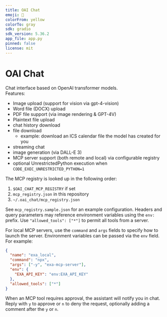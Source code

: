 ```yaml
---
title: OAI Chat
emoji: 🤖
colorFrom: yellow
colorTo: gray
sdk: gradio
sdk_version: 5.36.2
app_file: app.py
pinned: false
license: mit
---
```


# OAI Chat

Chat interface based on OpenAI transformer models. \
Features:
 * Image upload (support for vision via gpt-4-vision)
 * Word file (DOCX) upload
 * PDF file support (via image rendering & GPT-4V)
 * Plaintext file upload
 * chat history download
 * file download
   * example: download an ICS calendar file the model has created for you
* streaming chat
* image generation (via DALL-E 3)
* MCP server support (both remote and local) via configurable registry
* optional UnrestrictedPython execution when `CODE_EXEC_UNRESTRICTED_PYTHON=1`

The MCP registry is looked up in the following order:
1. `$OAI_CHAT_MCP_REGISTRY` if set
2. `mcp_registry.json` in this repository
3. `~/.oai_chat/mcp_registry.json`

See `mcp_registry.sample.json` for an example configuration.
Headers and query parameters may reference environment variables using the `env:` prefix.
Use `"allowed_tools": ["*"]` to permit all tools from a server.

For local MCP servers, use the `command` and `args` fields to specify how to launch the server. Environment variables can be passed via the `env` field. For example:
```json
{
  "name": "exa_local",
  "command": "npx",
  "args": ["-y", "exa-mcp-server"],
  "env": {
    "EXA_API_KEY": "env:EXA_API_KEY"
  },
  "allowed_tools": ["*"]
}
```

When an MCP tool requires approval, the assistant will notify you in chat.
Reply with `y` to approve or `n` to deny the request, optionally adding a comment after the `y` or `n`.
